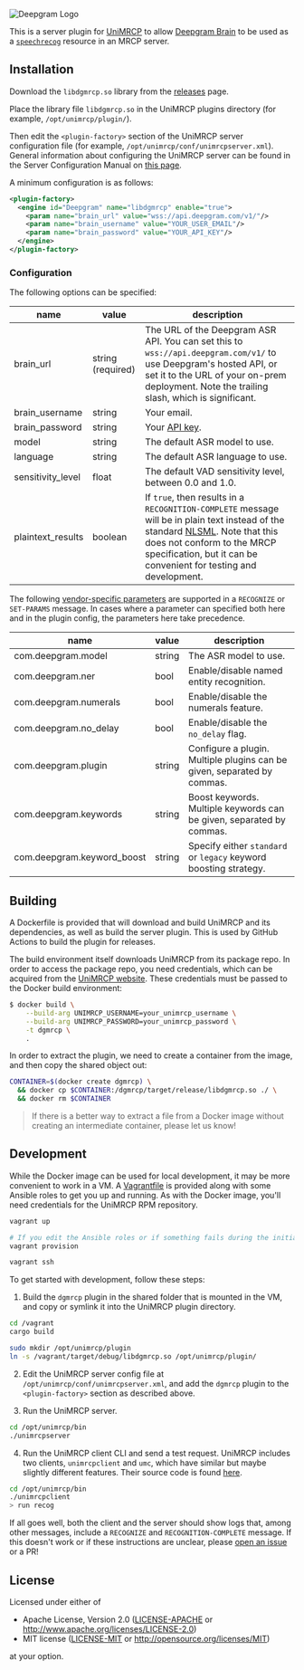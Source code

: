 ![Deepgram Logo](dg-black-logo.png)

This is a server plugin for [UniMRCP](https://unimrcp.org/) to allow
[Deepgram Brain](https://deepgram.com) to be used as a
[`speechrecog`](https://tools.ietf.org/html/rfc6787#section-9)
resource in an MRCP server.

## Installation

Download the `libdgmrcp.so` library from the
[releases](https://github.com/deepgram/dgmrcp/releases) page.

Place the library file `libdgmrcp.so` in the UniMRCP plugins directory
(for example, `/opt/unimrcp/plugin/`).

Then edit the `<plugin-factory>` section of the UniMRCP server
configuration file (for example,
`/opt/unimrcp/conf/unimrcpserver.xml`). General information about
configuring the UniMRCP server can be found in the Server
Configuration Manual on [this
page](http://unimrcp.org/solutions/server).

A minimum configuration is as follows:

```xml
<plugin-factory>
  <engine id="Deepgram" name="libdgmrcp" enable="true">
    <param name="brain_url" value="wss://api.deepgram.com/v1/"/>
    <param name="brain_username" value="YOUR_USER_EMAIL"/>
    <param name="brain_password" value="YOUR_API_KEY"/>
  </engine>
</plugin-factory>
```

### Configuration

The following options can be specified:

| name | value | description |
| ---  | ---   | ---
| brain_url | string (required) | The URL of the Deepgram ASR API. You can set this to `wss://api.deepgram.com/v1/` to use Deepgram's hosted API, or set it to the URL of your on-prem deployment. Note the trailing slash, which is significant. |
| brain_username | string | Your email. |
| brain_password | string | Your [API key](https://developers.deepgram.com/documentation/getting-started/authentication/#create-an-api-key). |
| model | string | The default ASR model to use. |
| language | string | The default ASR language to use. |
| sensitivity_level | float | The default VAD sensitivity level, between 0.0 and 1.0. |
| plaintext_results | boolean | If `true`, then results in a `RECOGNITION-COMPLETE` message will be in plain text instead of the standard [NLSML](https://tools.ietf.org/html/rfc6787#section-6.3.1). Note that this does not conform to the MRCP specification, but it can be convenient for testing and development. |

The following [vendor-specific
parameters](https://tools.ietf.org/html/rfc6787#section-6.2.16) are
supported in a `RECOGNIZE` or `SET-PARAMS` message. In cases where a
parameter can specified both here and in the plugin config, the
parameters here take precedence.

| name | value | description |
| ---  | ---   | ---
| com.deepgram.model | string | The ASR model to use. |
| com.deepgram.ner | bool | Enable/disable named entity recognition. |
| com.deepgram.numerals | bool | Enable/disable the numerals feature. |
| com.deepgram.no_delay | bool | Enable/disable the `no_delay` flag. |
| com.deepgram.plugin | string | Configure a plugin. Multiple plugins can be given, separated by commas. |
| com.deepgram.keywords | string | Boost keywords. Multiple keywords can be given, separated by commas. |
| com.deepgram.keyword_boost | string | Specify either `standard` or `legacy` keyword boosting strategy. |

## Building

A Dockerfile is provided that will download and build UniMRCP and its
dependencies, as well as build the server plugin. This is used by
GitHub Actions to build the plugin for releases.

The build environment itself downloads UniMRCP from its package
repo. In order to access the package repo, you need credentials, which
can be acquired from the [UniMRCP website]. These credentials must be
passed to the Docker build environment:

[UniMRCP website]: https://unimrcp.org/profile-registration

```bash
$ docker build \
    --build-arg UNIMRCP_USERNAME=your_unimrcp_username \
    --build-arg UNIMRCP_PASSWORD=your_unimrcp_password \
    -t dgmrcp \
    .
```

In order to extract the plugin, we need to create a container from the
image, and then copy the shared object out:

```bash
CONTAINER=$(docker create dgmrcp) \
  && docker cp $CONTAINER:/dgmrcp/target/release/libdgmrcp.so ./ \
  && docker rm $CONTAINER
```

> If there is a better way to extract a file from a Docker image
> without creating an intermediate container, please let us know!

## Development

While the Docker image can be used for local development, it may be
more convenient to work in a VM. A [Vagrantfile](./Vagrantfile) is
provided along with some Ansible roles to get you up and running. As
with the Docker image, you'll need credentials for the UniMRCP RPM
repository.

```bash
vagrant up

# If you edit the Ansible roles or if something fails during the initial setup:
vagrant provision

vagrant ssh
```

To get started with development, follow these steps:

1. Build the `dgmrcp` plugin in the shared folder that is mounted in
   the VM, and copy or symlink it into the UniMRCP plugin directory.

```bash
cd /vagrant
cargo build

sudo mkdir /opt/unimrcp/plugin
ln -s /vagrant/target/debug/libdgmrcp.so /opt/unimrcp/plugin/
```

2. Edit the UniMRCP server config file at
   `/opt/unimrcp/conf/unimrcpserver.xml`, and add the `dgmrcp` plugin
   to the `<plugin-factory>` section as described above.

3. Run the UniMRCP server.

```bash
cd /opt/unimrcp/bin
./unimrcpserver
```

4. Run the UniMRCP client CLI and send a test request. UniMRCP
   includes two clients, `unimrcpclient` and `umc`, which have similar
   but maybe slightly different features. Their source code is found
   [here](https://github.com/unispeech/unimrcp/tree/master/platforms).

```bash
cd /opt/unimrcp/bin
./unimrcpclient
> run recog
```

If all goes well, both the client and the server should show logs
that, among other messages, include a `RECOGNIZE` and
`RECOGNITION-COMPLETE` message. If this doesn't work or if these
instructions are unclear, please [open an issue] or a PR!

[open an issue]: https://github.com/deepgram/dgmrcp/issues

## License

Licensed under either of

 * Apache License, Version 2.0
   ([LICENSE-APACHE](LICENSE-APACHE) or http://www.apache.org/licenses/LICENSE-2.0)
 * MIT license
   ([LICENSE-MIT](LICENSE-MIT) or http://opensource.org/licenses/MIT)

at your option.
